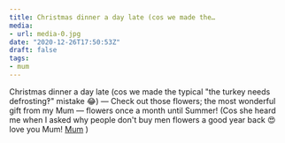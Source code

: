 ```yaml
---
title: Christmas dinner a day late (cos we made the…
media:
- url: media-0.jpg
date: "2020-12-26T17:50:53Z"
draft: false
tags:
- mum
---
```

Christmas dinner a day late \(cos we made the typical "the turkey needs defrosting‽" mistake 😂\) — Check out those flowers; the most wonderful gift from my Mum — flowers once a month until Summer\! \(Cos she heard me when I asked why people don't buy men flowers a good year back 😍 love you Mum\! [Mum](/tags/mum) \)
